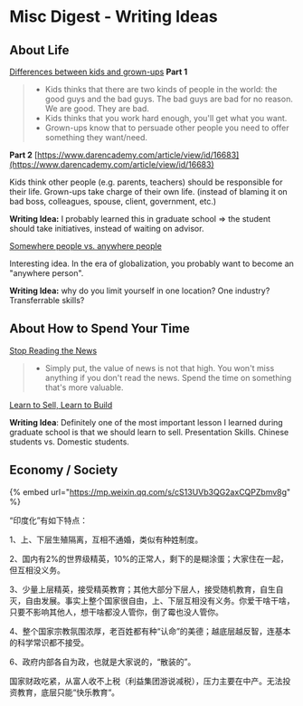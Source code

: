 # Misc Digest - Writing Ideas

## About Life

[Differences between kids and grown-ups](https://www.darencademy.com/article/view/id/16678) **Part 1**

> * Kids thinks that there are two kinds of people in the world: the good guys and the bad guys. The bad guys are bad for no reason. We are good. They are bad.
> * Kids thinks that you work hard enough, you'll get what you want.
> * Grown-ups know that to persuade other people you need to offer something they want/need.

**Part 2** [https://www.darencademy.com/article/view/id/16683](https://www.darencademy.com/article/view/id/16683)

Kids think other people \(e.g. parents, teachers\) should be responsible for their life. Grown-ups take charge of their own life. \(instead of blaming it on bad boss, colleagues, spouse, client, government, etc.\)

**Writing Idea:** I probably learned this in graduate school =&gt; the student should take initiatives, instead of waiting on advisor.

[Somewhere people vs. anywhere people](https://www.zhihu.com/question/379923494/answer/1114344319)

Interesting idea. In the era of globalization, you probably want to become an "anywhere person".

**Writing Idea:** why do you limit yourself in one location? One industry? Transferrable skills?

## About How to Spend Your Time

[Stop Reading the News](https://fs.blog/2013/12/stop-reading-news/)

> * Simply put, the value of news is not that high. You won't miss anything if you don't read the news. Spend the time on something that's more valuable.

[Learn to Sell, Learn to Build](https://nav.al/build-sell)

**Writing Idea**: Definitely one of the most important lesson I learned during graduate school is that we should learn to sell. Presentation Skills. Chinese students vs. Domestic students.

## Economy / Society

{% embed url="https://mp.weixin.qq.com/s/cS13UVb3QG2axCQPZbmv8g" %}

“印度化”有如下特点：

1、上、下层生殖隔离，互相不通婚，类似有种姓制度。

2、国内有2%的世界级精英，10%的正常人，剩下的是糊涂蛋；大家住在一起，但互相没义务。

3、少量上层精英，接受精英教育；其他大部分下层人，接受随机教育，自生自灭，自由发展。事实上整个国家很自由，上、下层互相没有义务。你爱干啥干啥，只要不影响其他人，想干啥都没人管你，倒了霉也没人管你。

4、整个国家宗教氛围浓厚，老百姓都有种“认命”的美德；越底层越反智，连基本的科学常识都不接受。

6、政府内部各自为政，也就是大家说的，“散装的”。

国家财政吃紧，从富人收不上税（利益集团游说减税），压力主要在中产。无法投资教育，底层只能“快乐教育“。

